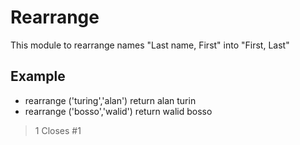 Rearrange
===

This module to rearrange names
"Last name, First" into "First, Last"

## Example
* rearrange ('turing','alan') return alan turin
*  rearrange ('bosso','walid') return walid bosso
> 1
Closes #1
